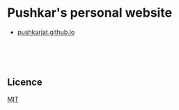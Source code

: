 # Pushkar's personal website
* [pushkarjat.github.io](http://pushkarjat.github.io/)
</br>
</br>
</br>

## Licence
[MIT](https://github.com/Pushkarjat/pushkarjat.github.io/blob/master/LICENSE)
